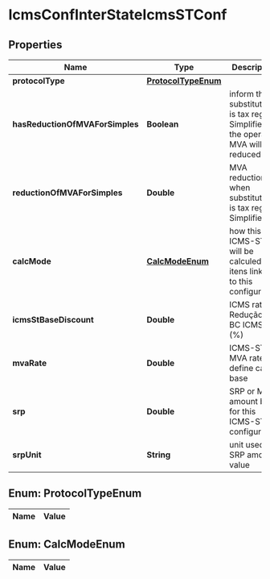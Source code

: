 
# IcmsConfInterStateIcmsSTConf

## Properties
Name | Type | Description | Notes
------------ | ------------- | ------------- | -------------
**protocolType** | [**ProtocolTypeEnum**](#ProtocolTypeEnum) |  |  [optional]
**hasReductionOfMVAForSimples** | **Boolean** | inform that substituted is tax regime Simplified the operation MVA will be reduced |  [optional]
**reductionOfMVAForSimples** | **Double** | MVA reduction when substituted is tax regime Simplified. |  [optional]
**calcMode** | [**CalcModeEnum**](#CalcModeEnum) | how this ICMS-ST will be calculed for itens linked to this configuration |  [optional]
**icmsStBaseDiscount** | **Double** | ICMS rate - Redução da BC ICMS ST (%) |  [optional]
**mvaRate** | **Double** | ICMS-ST MVA rate to define calc base |  [optional]
**srp** | **Double** | SRP or MSRP amount base for this ICMS-ST configuration |  [optional]
**srpUnit** | **String** | unit used to SRP amount value |  [optional]


<a name="ProtocolTypeEnum"></a>
## Enum: ProtocolTypeEnum
Name | Value
---- | -----


<a name="CalcModeEnum"></a>
## Enum: CalcModeEnum
Name | Value
---- | -----



